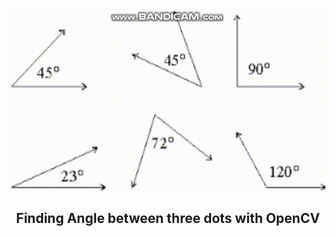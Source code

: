 <div align="center">
  <img src="angle_finder.gif" alt="Logo">
  <h2><b>Finding Angle between three dots with OpenCV</b></h2>
</div>
